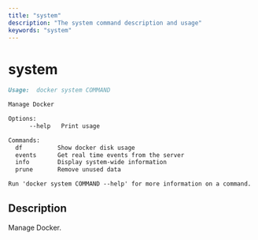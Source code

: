 ```yaml
---
title: "system"
description: "The system command description and usage"
keywords: "system"
---
```


# system

```markdown
Usage:  docker system COMMAND

Manage Docker

Options:
      --help   Print usage

Commands:
  df          Show docker disk usage
  events      Get real time events from the server
  info        Display system-wide information
  prune       Remove unused data

Run 'docker system COMMAND --help' for more information on a command.
```

## Description

Manage Docker.
